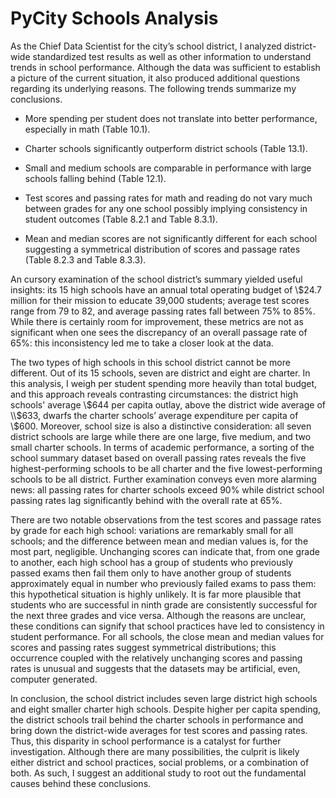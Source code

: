 # PyCity Schools Analysis

As the Chief Data Scientist for the city’s school district, I analyzed district-wide standardized test results as well as other information to understand trends in school performance.  Although the data was sufficient to establish a picture of the current situation, it also produced additional questions regarding its underlying reasons.  The following trends summarize my conclusions.

-	More spending per student does not translate into better performance, especially in math (Table 10.1).

-	Charter schools significantly outperform district schools (Table 13.1).  

-	Small and medium schools are comparable in performance with large schools falling behind (Table 12.1).

-	Test scores and passing rates for math and reading do not vary much between grades for any one school possibly implying consistency in student outcomes (Table 8.2.1 and Table 8.3.1).

-	Mean and median scores are not significantly different for each school suggesting a symmetrical distribution of scores and passage rates (Table 8.2.3 and Table 8.3.3).

An cursory examination of the school district’s summary yielded useful insights: its 15 high schools have an annual total operating budget of \\$24.7 million for their mission to educate 39,000 students; average test scores range from 79 to 82, and average passing rates fall between 75\% to 85\%.  While there is certainly room for improvement, these metrics are not as significant when one sees the discrepancy of an overall passage rate of 65\%: this inconsistency led me to take a closer look at the data.

The two types of high schools in this school district cannot be more different.  Out of its 15 schools, seven are district and eight are charter.  In this analysis, I weigh per student spending more heavily than total budget, and this approach reveals contrasting circumstances:  the district high schools' average \\$644 per capita outlay, above the district wide average of \\$633, dwarfs the charter schools’ average expenditure per capita of \\$600.  Moreover, school size is also a distinctive consideration: all seven district schools are large while there are one large, five medium, and two small charter schools.  In terms of academic performance, a sorting of the school summary dataset based on overall passing rates reveals the five highest-performing schools to be all charter and the five lowest-performing schools to be all district.  Further examination conveys even more alarming news: all passing rates for charter schools exceed 90\% while district school passing rates lag significantly behind with the overall rate at 65\%.

There are two notable observations from the test scores and passage rates by grade for each high school: variations are remarkably small for all schools; and the difference between mean and median values is, for the most part, negligible.  Unchanging scores can indicate that, from one grade to another, each high school has a group of students who previously passed exams then fail them only to have another group of students approximately equal in number who previously failed exams to pass them: this hypothetical situation is highly unlikely.  It is far more plausible that students who are successful in ninth grade are consistently successful for the next three grades and vice versa.  Although the reasons are unclear, these conditions can signify that school practices have led to consistency in student performance.  For all schools, the close mean and median values for scores and passing rates suggest symmetrical distributions; this occurrence coupled with the relatively unchanging scores and passing rates is unusual and suggests that the datasets may be artificial, even, computer generated.

In conclusion, the school district includes seven large district high schools and eight smaller charter high schools.  Despite higher per capita spending, the district schools trail behind the charter schools in performance and bring down the district-wide averages for test scores and passing rates.  Thus, this disparity in school performance is a catalyst for further investigation.  Although there are many possibilities, the culprit is likely either district and school practices, social problems, or a combination of both.  As such, I suggest an additional study to root out the fundamental causes behind these conclusions.

